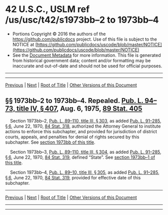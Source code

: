 ---
---

# 42 U.S.C., USLM ref /us/usc/t42/s1973bb–2 to 1973bb–4

* Portions Copyright © 2016 the authors of the https://github.com/publicdocs project.
  Use of this file is subject to the NOTICE at [https://github.com/publicdocs/uscode/blob/master/NOTICE](https://github.com/publicdocs/uscode/blob/master/NOTICE)
* See the [Document Metadata](././../../../../..//README.md) for more information.
  This file is generated from historical government data; content and/or formatting may be inaccurate and out-of-date and should not be used for official purposes.

----------
----------

[Previous](./../../../../..//us/usc/t42/ch20/schI–C/m__us_usc_t42_s1973bb–1.md) | [Next](./../../../../..//us/usc/t42/ch20/schI–D/m__us_usc_t42_ch20_schI–D.md) | [Root of Title](./../../../../../) | [Other Versions of this Document](https://publicdocs.github.io/go/links?ns=uslm&ref=%2Fus%2Fusc%2Ft42%2Fs1973bb%E2%80%932+to+1973bb%E2%80%934)

## §§ 1973bb–2 to 1973bb–4. Repealed. [Pub. L. 94–73, title IV, § 407][/us/pl/94/73/s407], Aug. 6, 1975, [89 Stat. 405][/us/stat/89/405]

    Section 1973bb–2, [Pub. L. 89–110, title III, § 303][/us/pl/89/110/s303], as added [Pub. L. 91–285, § 6][/us/pl/91/285/s6], June 22, 1970, [84 Stat. 318][/us/stat/84/318], authorized the Attorney General to institute actions to enforce this subchapter, and provided for jurisdiction of district courts, appeals, and penalties for denial of rights secured by this subchapter. See [section 1973bb of this title][/us/usc/t42/s1973bb].

    Section 1973bb–3, [Pub. L. 89–110, title III, § 304][/us/pl/89/110/s304], as added [Pub. L. 91–285, § 6][/us/pl/91/285/s6], June 22, 1970, [84 Stat. 319][/us/stat/84/319], defined “State”. See [section 1973bb–1 of this title][/us/usc/t42/s1973bb–1].

    Section 1973bb–4, [Pub. L. 89–10, title III, § 305][/us/pl/89/10/s305], as added [Pub. L. 91–285, § 6][/us/pl/91/285/s6], June 22, 1970, [84 Stat. 319][/us/stat/84/319], provided for effective date of this subchapter.

----------

[Previous](./../../../../..//us/usc/t42/ch20/schI–C/m__us_usc_t42_s1973bb–1.md) | [Next](./../../../../..//us/usc/t42/ch20/schI–D/m__us_usc_t42_ch20_schI–D.md) | [Root of Title](./../../../../../) | [Other Versions of this Document](https://publicdocs.github.io/go/links?ns=uslm&ref=%2Fus%2Fusc%2Ft42%2Fs1973bb%E2%80%932+to+1973bb%E2%80%934)

----------
----------

[/us/pl/94/73/s407]: https://publicdocs.github.io/go/links?ns=uslm&ref=%2Fus%2Fpl%2F94%2F73%2Fs407
[/us/stat/89/405]: https://publicdocs.github.io/go/links?ns=uslm&ref=%2Fus%2Fstat%2F89%2F405
[/us/pl/89/110/s303]: https://publicdocs.github.io/go/links?ns=uslm&ref=%2Fus%2Fpl%2F89%2F110%2Fs303
[/us/pl/91/285/s6]: https://publicdocs.github.io/go/links?ns=uslm&ref=%2Fus%2Fpl%2F91%2F285%2Fs6
[/us/stat/84/318]: https://publicdocs.github.io/go/links?ns=uslm&ref=%2Fus%2Fstat%2F84%2F318
[/us/usc/t42/s1973bb]: https://publicdocs.github.io/go/links?ns=uslm&ref=%2Fus%2Fusc%2Ft42%2Fs1973bb
[/us/pl/89/110/s304]: https://publicdocs.github.io/go/links?ns=uslm&ref=%2Fus%2Fpl%2F89%2F110%2Fs304
[/us/pl/91/285/s6]: https://publicdocs.github.io/go/links?ns=uslm&ref=%2Fus%2Fpl%2F91%2F285%2Fs6
[/us/stat/84/319]: https://publicdocs.github.io/go/links?ns=uslm&ref=%2Fus%2Fstat%2F84%2F319
[/us/usc/t42/s1973bb–1]: https://publicdocs.github.io/go/links?ns=uslm&ref=%2Fus%2Fusc%2Ft42%2Fs1973bb%E2%80%931
[/us/pl/89/10/s305]: https://publicdocs.github.io/go/links?ns=uslm&ref=%2Fus%2Fpl%2F89%2F10%2Fs305
[/us/pl/91/285/s6]: https://publicdocs.github.io/go/links?ns=uslm&ref=%2Fus%2Fpl%2F91%2F285%2Fs6
[/us/stat/84/319]: https://publicdocs.github.io/go/links?ns=uslm&ref=%2Fus%2Fstat%2F84%2F319


